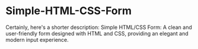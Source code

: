 # Simple-HTML-CSS-Form
 Certainly, here's a shorter description:  Simple HTML/CSS Form:  A clean and user-friendly form designed with HTML and CSS, providing an elegant and modern input experience.
